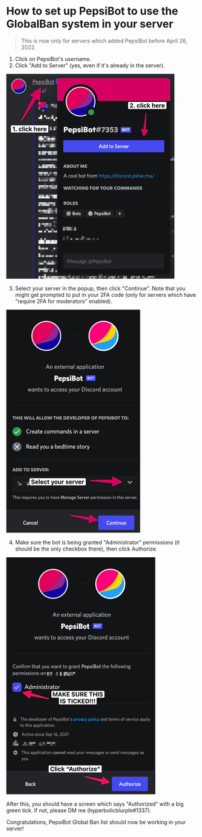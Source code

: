 # How to set up PepsiBot to use the GlobalBan system in your server
> This is now only for servers which added PepsiBot before April 26, 2022.

1. Click on PepsiBot's username.
2. Click "Add to Server" (yes, even if it's already in the server).

![](https://raw.githubusercontent.com/psharma04/image-repo/main/uploads/pepsibot-1.webp)

3. Select your server in the popup, then click "Continue".  Note that you might get prompted to put in your 2FA code (only for servers which have "require 2FA for moderators" enabled).

![](https://raw.githubusercontent.com/psharma04/image-repo/main/uploads/pepsibot-2.webp)

4. Make sure the bot is being granted "Administrator" permissions (it should be the only checkbox there), then click Authorize.

![](https://raw.githubusercontent.com/psharma04/image-repo/main/uploads/pepsibot-3.webp)

After this, you should have a screen which says "Authorized" with a big green tick. If not, please DM me (hyperbolicblurple#1337).

Congratulations, PepsiBot Global Ban list should now be working in your server!
